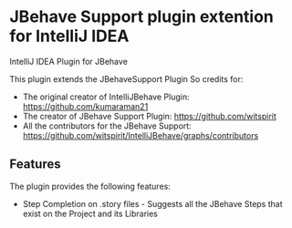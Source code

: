 JBehave Support plugin extention for IntelliJ IDEA
=================================

IntelliJ IDEA Plugin for JBehave

This plugin extends the JBehaveSupport Plugin
So credits for: 
* The original creator of IntelliJBehave Plugin: https://github.com/kumaraman21
* The creator of JBehave Support Plugin: https://github.com/witspirit
* All the contributors for the JBehave Support: https://github.com/witspirit/IntelliJBehave/graphs/contributors


Features
--------
The plugin provides the following features:
* Step Completion on .story files - Suggests all the JBehave Steps that exist on the Project and its Libraries

